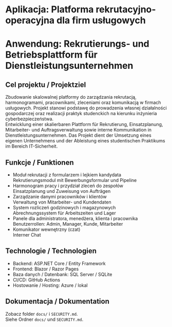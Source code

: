 # Aplikacja: Platforma rekrutacyjno-operacyjna dla firm usługowych  
# Anwendung: Rekrutierungs- und Betriebsplattform für Dienstleistungsunternehmen

##  Cel projektu / Projektziel
Zbudowanie skalowalnej platformy do zarządzania rekrutacją, harmonogramami, pracownikami, zleceniami oraz komunikacją w firmach usługowych. Projekt stanowi podstawę do prowadzenia własnej działalności gospodarczej oraz realizacji praktyk studenckich na kierunku inżynieria cyberbezpieczeństwa.  
Entwicklung einer skalierbaren Plattform für Rekrutierung, Einsatzplanung, Mitarbeiter- und Auftragsverwaltung sowie interne Kommunikation in Dienstleistungsunternehmen. Das Projekt dient der Umsetzung eines eigenen Unternehmens und der Ableistung eines studentischen Praktikums im Bereich IT-Sicherheit.

##  Funkcje / Funktionen
- Moduł rekrutacji z formularzem i lejkiem kandydata  
  Rekrutierungsmodul mit Bewerbungsformular und Pipeline
- Harmonogram pracy i przydział zleceń do zespołów  
  Einsatzplanung und Zuweisung von Aufträgen
- Zarządzanie danymi pracowników i klientów  
  Verwaltung von Mitarbeiter- und Kundendaten
- System rozliczeń godzinowych i magazynowych  
  Abrechnungssystem für Arbeitszeiten und Lager
- Panele dla administratora, menedżera, klienta i pracownika  
  Benutzerrollen: Admin, Manager, Kunde, Mitarbeiter
- Komunikator wewnętrzny (czat)  
  Interner Chat

##  Technologie / Technologien
- Backend: ASP.NET Core / Entity Framework
- Frontend: Blazor / Razor Pages
- Baza danych / Datenbank: SQL Server / SQLite
- CI/CD: GitHub Actions
- Hostowanie / Hosting: Azure / lokal

##  Dokumentacja / Dokumentation
Zobacz folder `docs/` i `SECURITY.md`.  
Siehe Ordner `docs/` und `SECURITY.md`.
